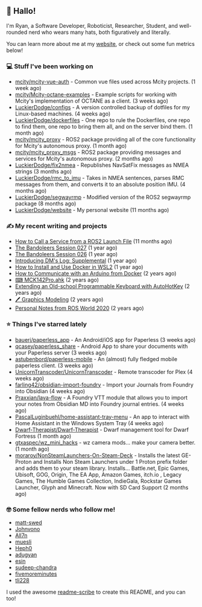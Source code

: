 ## 👋 Hallo!

I'm Ryan, a Software Developer, Roboticist, Researcher, Student, and well-rounded nerd who wears many hats, both figuratively and literally.

You can learn more about me at my [website](https://ryandlewis.dev), or check out some fun metrics below!

### 💻 Stuff I've been working on

- [mcity/mcity-vue-auth](https://github.com/mcity/mcity-vue-auth) - Common vue files used across Mcity projects. (1 week ago)
- [mcity/Mcity-octane-examples](https://github.com/mcity/Mcity-octane-examples) - Example scripts for working with Mcity&#39;s implementation of OCTANE as a client. (3 weeks ago)
- [LuckierDodge/configs](https://github.com/LuckierDodge/configs) - A version controlled backup of dotfiles for my Linux-based machines. (4 weeks ago)
- [LuckierDodge/dockerfiles](https://github.com/LuckierDodge/dockerfiles) - One repo to rule the Dockerfiles, one repo to find them, one repo to bring them all, and on the server bind them. (1 month ago)
- [mcity/mcity_proxy](https://github.com/mcity/mcity_proxy) - ROS2 package providing all of the core functionality for Mcity&#39;s autonomous proxy. (1 month ago)
- [mcity/mcity_proxy_msgs](https://github.com/mcity/mcity_proxy_msgs) - ROS2 package providing messages and services for Mcity&#39;s autonomous proxy. (2 months ago)
- [LuckierDodge/fix2nmea](https://github.com/LuckierDodge/fix2nmea) - Republishes NavSatFix messages as NMEA strings (3 months ago)
- [LuckierDodge/rmc_to_imu](https://github.com/LuckierDodge/rmc_to_imu) - Takes in NMEA sentences, parses RMC messages from them, and converts it to an absolute position IMU. (4 months ago)
- [LuckierDodge/segwayrmp](https://github.com/LuckierDodge/segwayrmp) - Modified version of the ROS2 segwayrmp package (8 months ago)
- [LuckierDodge/website](https://github.com/LuckierDodge/website) - My personal website (11 months ago)

### ✍ My recent writing and projects

- [How to Call a Service from a ROS2 Launch File](https://ryandlewis.dev/posts/callserviceinros2launch/) (11 months ago)
- [The Bandoleers Session 027](https://ryandlewis.dev/posts/ttrpg/thebandoleers027/) (1 year ago)
- [The Bandoleers Session 026](https://ryandlewis.dev/posts/ttrpg/thebandoleers026/) (1 year ago)
- [Introducing DM&#39;s Log: Supplemental](https://ryandlewis.dev/posts/ttrpg/introducingdmslog/) (1 year ago)
- [How to Install and Use Docker in WSL2](https://ryandlewis.dev/posts/howtowsldocker/) (1 year ago)
- [How to Communicate with an Arduino from Docker](https://ryandlewis.dev/posts/howtoarduinodocker/) (2 years ago)
- [⌨ MCK142Pro.ahk](https://ryandlewis.dev/projects/mck142pro/) (2 years ago)
- [Extending an Old-school Programmable Keyboard with AutoHotKey](https://ryandlewis.dev/posts/mck142pro/) (2 years ago)
- [🖊 Graphics Modeling](https://ryandlewis.dev/projects/graphics/) (2 years ago)
- [Personal Notes from ROS World 2020](https://ryandlewis.dev/posts/rosworld2020/) (2 years ago)

### ⭐ Things I've starred lately

- [bauerj/paperless_app](https://github.com/bauerj/paperless_app) - An Android/iOS app for Paperless (3 weeks ago)
- [qcasey/paperless_share](https://github.com/qcasey/paperless_share) - Android App to share your documents with your Paperless server (3 weeks ago)
- [astubenbord/paperless-mobile](https://github.com/astubenbord/paperless-mobile) - An (almost) fully fledged mobile paperless client. (3 weeks ago)
- [UnicornTranscoder/UnicornTranscoder](https://github.com/UnicornTranscoder/UnicornTranscoder) - Remote transcoder for Plex (4 weeks ago)
- [farling42/obsidian-import-foundry](https://github.com/farling42/obsidian-import-foundry) - Import your Journals from Foundry into Obsidian (4 weeks ago)
- [Praxxian/lava-flow](https://github.com/Praxxian/lava-flow) - A Foundry VTT module that allows you to import your notes from Obsidian MD into Foundry journal entries. (4 weeks ago)
- [PascalLuginbuehl/home-assistant-tray-menu](https://github.com/PascalLuginbuehl/home-assistant-tray-menu) - An app to interact with Home Assistant in the Windows System Tray (4 weeks ago)
- [Dwarf-Therapist/Dwarf-Therapist](https://github.com/Dwarf-Therapist/Dwarf-Therapist) - Dwarf management tool for Dwarf Fortress (1 month ago)
- [gtxaspec/wz_mini_hacks](https://github.com/gtxaspec/wz_mini_hacks) - wz camera mods... make your camera better. (1 month ago)
- [moraroy/NonSteamLaunchers-On-Steam-Deck](https://github.com/moraroy/NonSteamLaunchers-On-Steam-Deck) - Installs the latest GE-Proton and Installs Non Steam Launchers under 1 Proton prefix folder and adds them to your steam library. Installs... Battle.net, Epic Games, Ubisoft, GOG, Origin, The EA App, Amazon Games, itch.io , Legacy Games, The Humble Games Collection, IndieGala, Rockstar Games Launcher, Glyph and Minecraft. Now with SD Card Support (2 months ago)

### 🤓 Some fellow nerds who follow me!

- [matt-swed](https://github.com/matt-swed)
- [Johnvono](https://github.com/Johnvono)
- [All7n](https://github.com/All7n)
- [muesli](https://github.com/muesli)
- [Heph0](https://github.com/Heph0)
- [adugyan](https://github.com/adugyan)
- [esin](https://github.com/esin)
- [sudeep-chandra](https://github.com/sudeep-chandra)
- [fivemoreminutes](https://github.com/fivemoreminutes)
- [tli228](https://github.com/tli228)

I used the awesome [readme-scribe](https://github.com/muesli/readme-scribe) to create this README, and you can too!
